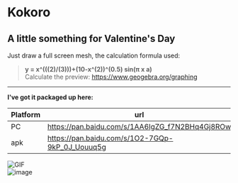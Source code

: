 # Kokoro
## A little something for Valentine's Day  

Just draw a full screen mesh, the calculation formula used:  
>__y = x^(((2)/(3)))+(10-x^(2))^(0.5) sin(π x a)__  
Calculate the preview: https://www.geogebra.org/graphing  
****
__I've got it packaged up here:__  

| Platform | url | code |
| ------ | ------ | ------ |
| PC | https://pan.baidu.com/s/1AA6IgZG_f7N2BHq4Gj8ROw | 0aqj |
| apk | https://pan.baidu.com/s/1O2-7GQp-9kP_0J_Uouuq5g | 5jqv |

![GIF](https://user-images.githubusercontent.com/71002504/163141233-81ff6f12-6853-4bca-a320-4b9471bdad89.gif)  
![image](https://user-images.githubusercontent.com/71002504/163141250-d0435085-0921-4e97-bf67-ec59641bed28.png)  

